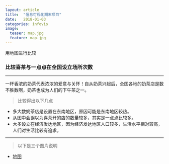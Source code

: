 ```yaml
---
layout: article
title:  "信息可视化期末项目"
date:   2018-01-03
categories: infovis
image:
  teaser: map.jpg
  feature: map.jpg
---
```

用地图进行比较

### 比较喜茶与一点点在全国设立场所次数

---
一杯香浓的奶茶代表浓浓的爱意与关怀！自从奶茶兴起后，全国各地的奶茶店是数不胜数啊，奶茶也成为人们的下午茶之一。
> 比较得出以下几点
- 多大数奶茶店是设置在东南地区，原因可能是东南地区较热。
- 从图中会误以为喜茶开的店的数量较多，其实是一点点比较多。
- 大多设立在经济发达地区，因为经济发达地区人口较多，生活水平相对较高，人们对生活比较有追求。

---
> 以下是三个图片说明
- [地图](https://public.tableau.com/profile/liu3720#!/vizhome/4_540/sheet0)